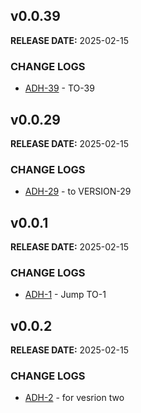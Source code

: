 ## v0.0.39

**RELEASE DATE:** 2025-02-15

### CHANGE LOGS

* <span style='color:skyblue;'>[ADH-39](https://jira.example.com/browse/ADH-39)</span> - TO-39


## v0.0.29

**RELEASE DATE:** 2025-02-15

### CHANGE LOGS

* <span style='color:skyblue;'>[ADH-29](https://jira.example.com/browse/ADH-29)</span> - to VERSION-29


## v0.0.1

**RELEASE DATE:** 2025-02-15

### CHANGE LOGS

* <span style='color:skyblue;'>[ADH-1](https://jira.example.com/browse/ADH-1)</span> - Jump TO-1


## v0.0.2

**RELEASE DATE:** 2025-02-15

### CHANGE LOGS

* <span style='color:skyblue;'>[ADH-2](https://jira.example.com/browse/ADH-2)</span> - for vesrion two
